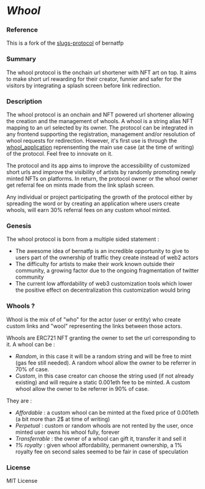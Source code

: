 # *Whool*

### Reference
This is a fork of the [slugs-protocol](https://github.com/bernatfp/slugs-protocol) of bernatfp

### Summary
The whool protocol is the onchain url shortener with NFT art on top. It aims to make short url rewarding for their creator, funnier and safer for the visitors by integrating a splash screen before link redirection.

### Description
The whool protocol is an onchain and NFT powered url shortener allowing the creation and the management of whools. A whool is a string alias NFT mapping to an url selected by its owner. The protocol can be integrated in any frontend supporting the registration, management and/or resolution of whool requests for redirection. However, it's first use is through the [whool_application](https://whool.art/) reprensenting the main use case (at the time of writing) of the protocol. Feel free to innovate on it.

The protocol and its app aims to improve the accessibility of customized short urls and improve the visibility of artists by randomly promoting newly minted NFTs on platforms. In return, the protocol owner or the whool owner get referral fee on mints made from the link splash screen.

Any individual or project participating the growth of the protocol either by spreading the word or by creating an application where users create whools, will earn 30% referral fees on any custom whool minted.

### Genesis
The whool protocol is born from a multiple sided statement : 
- The awesome idea of bernatfp is an incredible opportunity to give to users part of the ownership of traffic they create instead of web2 actors
- The difficulty for artists to make their work known outside their community, a growing factor due to the ongoing fragmentation of twitter community 
- The current low affordability of web3 customization tools which lower the positive effect on decentralization this customization would bring

### Whools ?

Whool is the mix of of "who" for the actor (user or entity) who create custom links and "wool" representing the links between those actors.

Whools are ERC721 NFT granting the owner to set the url corresponding to it. A whool can be :
- *Random*, in this case it will be a random string and will be free to mint (gas fee still needed). A random whool allow the owner to be referrer in 70% of case.
- *Custom*, in this case creator can choose the string used (if not already existing) and will require a static 0.001eth fee to be minted. A custom whool allow the owner to be referrer in 90% of case.

They are :
- *Affordable* : a custom whool can be minted at the fixed price of 0.001eth (a bit more than 2$ at time of writing)
- *Perpetual* : custom or random whools are not rented by the user, once minted user owns his whool fully, forever
- *Transferrable* : the owner of a whool can gift it, transfer it and sell it 
- *1% royalty* : given whool affordability, permanent ownership, a 1% royalty fee on second sales seemed to be fair in case of speculation

### License

MIT License
